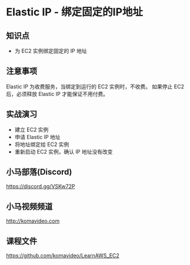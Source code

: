 Elastic IP - 绑定固定的IP地址
===========================

## 知识点

* 为 EC2 实例绑定固定的 IP 地址

## 注意事项

Elastic IP 为收费服务，当绑定到运行的 EC2 实例时，不收费。
如果停止 EC2 后，必须释放 Elastic IP 才能保证不用付费。

## 实战演习

+ 建立 EC2 实例
+ 申请 Elastic IP 地址
+ 将地址绑定给 EC2 实例
+ 重新启动 EC2 实例，确认 IP 地址没有改变

## 小马部落(Discord)

https://discord.gg/VSKw72P

## 小马视频频道

http://komavideo.com

## 课程文件

https://github.com/komavideo/LearnAWS_EC2
